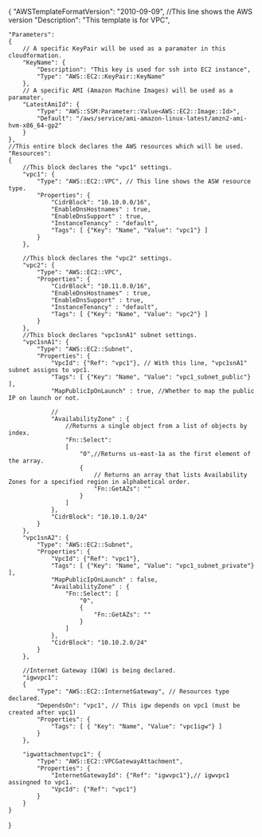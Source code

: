 {
    "AWSTemplateFormatVersion": "2010-09-09", //This line shows the AWS version
    "Description": "This template is for VPC",

    "Parameters": 
    { 
        // A specific KeyPair will be used as a paramater in this cloudformation.
        "KeyName": { 
            "Description": "This key is used for ssh into EC2 instance",
            "Type": "AWS::EC2::KeyPair::KeyName"
        },
        // A specific AMI (Amazon Machine Images) will be used as a paramater.
        "LatestAmiId": {
            "Type": "AWS::SSM:Parameter::Value<AWS::EC2::Image::Id>",
            "Default": "/aws/service/ami-amazon-linux-latest/amzn2-ami-hvm-x86_64-gp2"
        }
    },
    //This entire block declares the AWS resources which will be used.
    "Resources": 
    {
        //This block declares the "vpc1" settings.
        "vpc1": {
            "Type": "AWS::EC2::VPC", // This line shows the ASW resource type.
            "Properties": {
                "CidrBlock": "10.10.0.0/16",
                "EnableDnsHostnames" : true,
                "EnableDnsSupport" : true,
                "InstanceTenancy" : "default",
                "Tags": [ {"Key": "Name", "Value": "vpc1"} ]
            }
        },

        //This block declares the "vpc2" settings.
        "vpc2": {
            "Type": "AWS::EC2::VPC",
            "Properties": {
                "CidrBlock": "10.11.0.0/16",
                "EnableDnsHostnames" : true,
                "EnableDnsSupport" : true,
                "InstanceTenancy" : "default",
                "Tags": [ {"Key": "Name", "Value": "vpc2"} ]
            }
        },
        //This block declares "vpc1snA1" subnet settings.
        "vpc1snA1": {
            "Type": "AWS::EC2::Subnet",
            "Properties": {
                "VpcId": {"Ref": "vpc1"}, // With this line, "vpc1snA1" subnet assigns to vpc1.
                "Tags": [ {"Key": "Name", "Value": "vpc1_subnet_public"} ],
                "MapPublicIpOnLaunch" : true, //Whether to map the public IP on launch or not.
                
                //
                "AvailabilityZone" : {
                    //Returns a single object from a list of objects by index.
                    "Fn::Select": 
                    [
                        "0",//Returns us-east-1a as the first element of the array.
                        {
                            // Returns an array that lists Availability Zones for a specified region in alphabetical order.
                            "Fn::GetAZs": "" 
                        }
                    ]
                },
                "CidrBlock": "10.10.1.0/24"
            }
        },
        "vpc1snA2": {
            "Type": "AWS::EC2::Subnet",
            "Properties": {
                "VpcId": {"Ref": "vpc1"},
                "Tags": [ {"Key": "Name", "Value": "vpc1_subnet_private"} ],
                "MapPublicIpOnLaunch" : false,
                "AvailabilityZone" : {
                    "Fn::Select": [
                        "0",
                        {
                            "Fn::GetAZs": ""
                        }
                    ]
                },
                "CidrBlock": "10.10.2.0/24"
            }
        },
        
        //Internet Gateway (IGW) is being declared.
        "igwvpc1": 
        {
            "Type": "AWS::EC2::InternetGateway", // Resources type declared.
            "DependsOn": "vpc1", // This igw depends on vpc1 (must be created after vpc1)
            "Properties": {
                "Tags": [ { "Key": "Name", "Value": "vpc1igw"} ]
            }
        },
        
        "igwattachmentvpc1": {
            "Type": "AWS::EC2::VPCGatewayAttachment",
            "Properties": {
                "InternetGatewayId": {"Ref": "igwvpc1"},// igwvpc1 assingned to vpc1.
                "VpcId": {"Ref": "vpc1"}
            }
        }
    }
}
